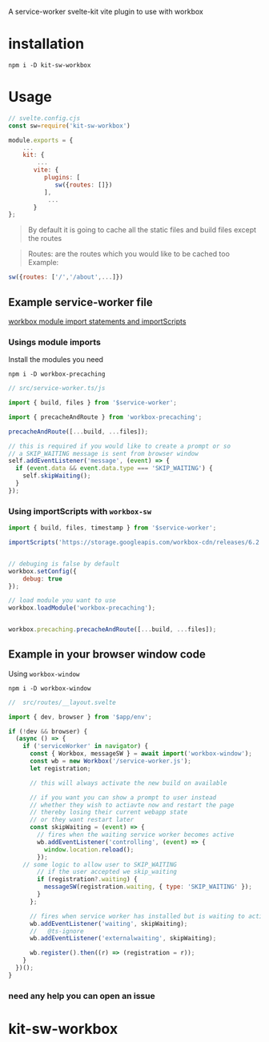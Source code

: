 A service-worker svelte-kit vite plugin to use with workbox

# installation

`npm i -D kit-sw-workbox`

# Usage

```js
// svelte.config.cjs
const sw=require('kit-sw-workbox')

module.exports = {
    ...
	kit: {
        ...
	   vite: {
	      plugins: [
	         sw({routes: []})
	      ],
           ...
	   }
};
```

> By default it is going to cache all the static files and build files except the routes

> Routes: are the routes which you would like to be cached too
> Example:
```js
sw({routes: ['/','/about',...]})
```

## Example service-worker file
[workbox module import statements and importScripts](https://developers.google.com/web/tools/workbox/modules/workbox-sw#convert_code_using_import_statements_to_use_workbox-sw)

### Usings module imports

Install the modules you need

`npm i -D workbox-precaching`

```js
// src/service-worker.ts/js

import { build, files } from '$service-worker';

import { precacheAndRoute } from 'workbox-precaching';

precacheAndRoute([...build, ...files]);

// this is required if you would like to create a prompt or so
// a SKIP_WAITING message is sent from browser window
self.addEventListener('message', (event) => {
  if (event.data && event.data.type === 'SKIP_WAITING') {
    self.skipWaiting();
  }
});
``` 

### Using  importScripts with `workbox-sw`
```js
import { build, files, timestamp } from '$service-worker';

importScripts('https://storage.googleapis.com/workbox-cdn/releases/6.2.0/workbox-sw.js');


// debuging is false by default
workbox.setConfig({
	debug: true
});

// load module you want to use
workbox.loadModule('workbox-precaching');


workbox.precaching.precacheAndRoute([...build, ...files]);
```

## Example in your browser window code
Using `workbox-window`
```
npm i -D workbox-window
```

```js
//  src/routes/__layout.svelte

import { dev, browser } from '$app/env';

if (!dev && browser) {
  (async () => {
    if ('serviceWorker' in navigator) {
      const { Workbox, messageSW } = await import('workbox-window');
      const wb = new Workbox('/service-worker.js');
      let registration;

      // this will always activate the new build on available

      // if you want you can show a prompt to user instead
      // whether they wish to actiavte now and restart the page
      // thereby losing their current webapp state
      // or they want restart later
      const skipWaiting = (event) => {
        // fires when the waiting service worker becomes active
        wb.addEventListener('controlling', (event) => {
          window.location.reload();
        });
	// some logic to allow user to SKIP_WAITING
        // if the user accepted we skip_waiting
        if (registration?.waiting) {
          messageSW(registration.waiting, { type: 'SKIP_WAITING' });
        }
      };

      // fires when service worker has installed but is waiting to activate.
      wb.addEventListener('waiting', skipWaiting);
      //   @ts-ignore
      wb.addEventListener('externalwaiting', skipWaiting);

      wb.register().then((r) => (registration = r));
    }
  })();
}
```

### need any help you can open an issue

# kit-sw-workbox
